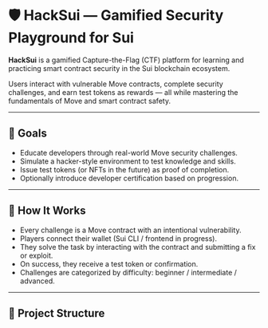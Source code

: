 # 🛡️ HackSui — Gamified Security Playground for Sui

**HackSui** is a gamified Capture-the-Flag (CTF) platform for learning and practicing smart contract security in the Sui blockchain ecosystem.

Users interact with vulnerable Move contracts, complete security challenges, and earn test tokens as rewards — all while mastering the fundamentals of Move and smart contract safety.

---

## 🎯 Goals

- Educate developers through real-world Move security challenges.
- Simulate a hacker-style environment to test knowledge and skills.
- Issue test tokens (or NFTs in the future) as proof of completion.
- Optionally introduce developer certification based on progression.

---

## 🧩 How It Works

- Every challenge is a Move contract with an intentional vulnerability.
- Players connect their wallet (Sui CLI / frontend in progress).
- They solve the task by interacting with the contract and submitting a fix or exploit.
- On success, they receive a test token or confirmation.
- Challenges are categorized by difficulty: beginner / intermediate / advanced.

---

## 🚀 Project Structure


